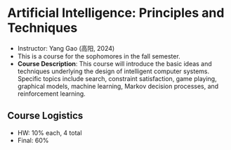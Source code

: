 # Artificial Intelligence: Principles and Techniques

- Instructor: Yang Gao (高阳, 2024)
- This is a course for the sophomores in the fall semester. 
- **Course Description**: This course will introduce the basic ideas and techniques underlying the design of intelligent computer systems. Specific topics include search, constraint satisfaction, game playing, graphical models, machine learning, Markov decision processes, and reinforcement learning.

## Course Logistics

- HW: 10% each, 4 total
- Final: 60%
